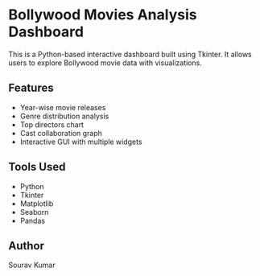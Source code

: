 # Bollywood Movies Analysis Dashboard

This is a Python-based interactive dashboard built using Tkinter. It allows users to explore Bollywood movie data with visualizations.

## Features
- Year-wise movie releases
- Genre distribution analysis
- Top directors chart
- Cast collaboration graph
- Interactive GUI with multiple widgets

## Tools Used
- Python
- Tkinter
- Matplotlib
- Seaborn
- Pandas

## Author
Sourav Kumar
